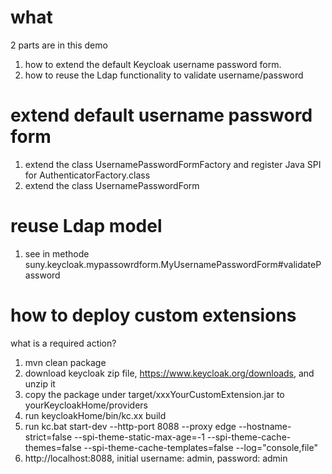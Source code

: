 # what
2 parts are in this demo  
1. how to extend the default Keycloak username password form.    
2. how to reuse the Ldap functionality to validate username/password

# extend default username password form
1. extend the class UsernamePasswordFormFactory and register Java SPI for AuthenticatorFactory.class
2. extend the class UsernamePasswordForm

# reuse Ldap model
1. see in methode suny.keycloak.mypassowrdform.MyUsernamePasswordForm#validatePassword

# how to deploy custom extensions
what is a required action?  
1. mvn clean package
2. download keycloak zip file, https://www.keycloak.org/downloads, and unzip it
3. copy the package under target/xxxYourCustomExtension.jar to yourKeycloakHome/providers 
4. run keycloakHome/bin/kc.xx build
5. run kc.bat start-dev --http-port 8088 --proxy edge --hostname-strict=false --spi-theme-static-max-age=-1 --spi-theme-cache-themes=false --spi-theme-cache-templates=false --log="console,file"
6. http://localhost:8088, initial username: admin, password: admin
